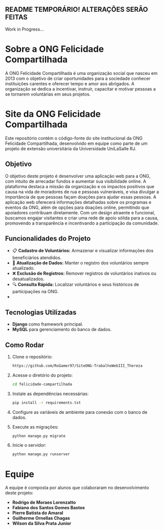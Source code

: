 ## README TEMPORÁRIO! ALTERAÇÕES SERÃO FEITAS

Work in Progress...

# Sobre a ONG Felicidade Compartilhada

A ONG Felicidade Compartilhada é uma organização social que nasceu em 2013 com o objetivo de criar oportunidades para a sociedade conhecer instituições carentes e oferecer tempo e amor aos abrigados. A organização se dedica a incentivar, instruir, capacitar e motivar pessoas a se tornarem voluntárias em seus projetos. 

# Site da ONG Felicidade Compartilhada

Este repositório contém o código-fonte do site institucional da ONG Felicidade Compartilhada, desenvolvido em equipe como parte de um projeto de extensão universitária da Universidade UniLaSalle RJ.

## Objetivo
O objetivo deste projeto é desenvolver uma aplicação web para a ONG, com intuito de arrecadar fundos e aumentar sua visibilidade online. A plataforma destaca a missão da organização e os impactos positivos que causa na vida de moradores de rua e pessoas vulneráveis, e visa divulgar a importância de que pessoas façam doações para ajudar essas pessoas. A aplicação web oferecerá informações detalhadas sobre os programas e eventos da ONG, além de opções para doações online, permitindo que apoiadores contribuam diretamente. Com um design atraente e funcional, buscamos engajar visitantes e criar uma rede de apoio sólida para a causa, promovendo a transparência e incentivando a participação da comunidade.

## Funcionalidades do Projeto

- 📋 **Cadastro de Voluntários:** Armazenar e visualizar informações dos beneficiários atendidos.
- 🔄 **Atualização de Dados:** Manter o registro dos voluntários sempre atualizado.
- ❌ **Exclusão de Registros:** Remover registros de voluntários inativos ou desatualizados.
- 🔍 **Consulta Rápida:** Localizar voluntários e seus históricos de participações na ONG.
- 

## Tecnologias Utilizadas

- **Django** como framework principal.
- **MySQL** para gerenciamento do banco de dados.

## Como Rodar

1. Clone o repositório:
    ```bash
    https://github.com/RoGamer97/SiteONG-TrabalhoWebIII_Thereza
    ```
2. Acesse o diretório do projeto:
    ```bash
    cd felicidade-compartilhada
    ```
3. Instale as dependências necessárias:
    ```bash
    pip install -r requirements.txt
    ```
4. Configure as variáveis de ambiente para conexão com o banco de dados.

5. Execute as migrações:
    ```bash
    python manage.py migrate
    ```

6. Inicie o servidor:
    ```bash
    python manage.py runserver
    ```

# Equipe

A equipe é composta por alunos que colaboraram no desenvolvimento deste projeto:

- **Rodrigo de Moraes Lorenzatto**  
- **Fabiano dos Santos Gomes Bastos**  
- **Pierre Batista do Amaral**  
- **Guilherme Ornellas Chagas**  
- **Wilson da Silva Prata Junior**

